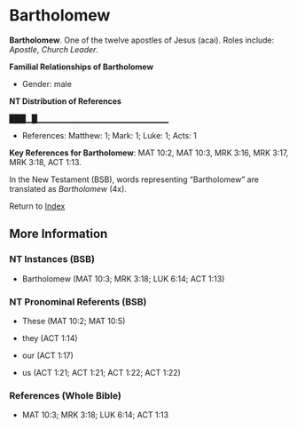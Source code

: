 # Bartholomew
**Bartholomew**. 
One of the twelve apostles of Jesus (acai). 
Roles include: 
_Apostle_, _Church Leader_. 




**Familial Relationships of Bartholomew**


* Gender: male


**NT Distribution of References**

███▁█▁▁▁▁▁▁▁▁▁▁▁▁▁▁▁▁▁▁▁▁▁▁
* References: Matthew: 1; Mark: 1; Luke: 1; Acts: 1



**Key References for Bartholomew**: 
MAT 10:2, MAT 10:3, MRK 3:16, MRK 3:17, MRK 3:18, ACT 1:13. 




In the New Testament (BSB), words representing “Bartholomew” are translated as 
*Bartholomew* (4x). 


Return to [Index](00-Index.md)

## More Information

### NT Instances (BSB)

* Bartholomew (MAT 10:3; MRK 3:18; LUK 6:14; ACT 1:13)



### NT Pronominal Referents (BSB)

* These (MAT 10:2; MAT 10:5)

* they (ACT 1:14)

* our (ACT 1:17)

* us (ACT 1:21; ACT 1:21; ACT 1:22; ACT 1:22)



### References (Whole Bible)

* MAT 10:3; MRK 3:18; LUK 6:14; ACT 1:13



